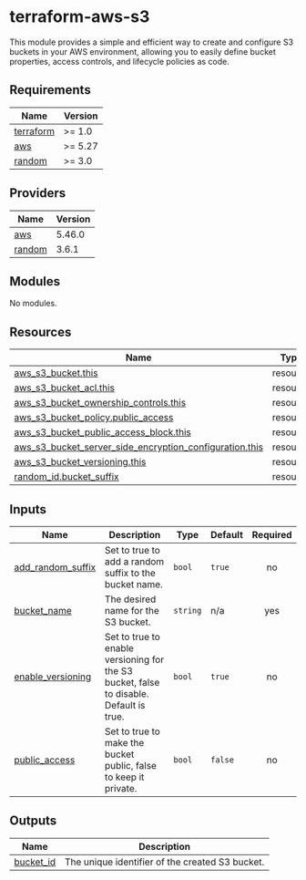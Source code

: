 # terraform-aws-s3

This module provides a simple and efficient way to create and configure S3 buckets in your AWS environment, allowing you to easily define bucket properties, access controls, and lifecycle policies as code.

<!-- BEGIN_TF_DOCS -->
## Requirements

| Name | Version |
|------|---------|
| <a name="requirement_terraform"></a> [terraform](#requirement\_terraform) | >= 1.0 |
| <a name="requirement_aws"></a> [aws](#requirement\_aws) | >= 5.27 |
| <a name="requirement_random"></a> [random](#requirement\_random) | >= 3.0 |

## Providers

| Name | Version |
|------|---------|
| <a name="provider_aws"></a> [aws](#provider\_aws) | 5.46.0 |
| <a name="provider_random"></a> [random](#provider\_random) | 3.6.1 |

## Modules

No modules.

## Resources

| Name | Type |
|------|------|
| [aws_s3_bucket.this](https://registry.terraform.io/providers/hashicorp/aws/latest/docs/resources/s3_bucket) | resource |
| [aws_s3_bucket_acl.this](https://registry.terraform.io/providers/hashicorp/aws/latest/docs/resources/s3_bucket_acl) | resource |
| [aws_s3_bucket_ownership_controls.this](https://registry.terraform.io/providers/hashicorp/aws/latest/docs/resources/s3_bucket_ownership_controls) | resource |
| [aws_s3_bucket_policy.public_access](https://registry.terraform.io/providers/hashicorp/aws/latest/docs/resources/s3_bucket_policy) | resource |
| [aws_s3_bucket_public_access_block.this](https://registry.terraform.io/providers/hashicorp/aws/latest/docs/resources/s3_bucket_public_access_block) | resource |
| [aws_s3_bucket_server_side_encryption_configuration.this](https://registry.terraform.io/providers/hashicorp/aws/latest/docs/resources/s3_bucket_server_side_encryption_configuration) | resource |
| [aws_s3_bucket_versioning.this](https://registry.terraform.io/providers/hashicorp/aws/latest/docs/resources/s3_bucket_versioning) | resource |
| [random_id.bucket_suffix](https://registry.terraform.io/providers/hashicorp/random/latest/docs/resources/id) | resource |

## Inputs

| Name | Description | Type | Default | Required |
|------|-------------|------|---------|:--------:|
| <a name="input_add_random_suffix"></a> [add\_random\_suffix](#input\_add\_random\_suffix) | Set to true to add a random suffix to the bucket name. | `bool` | `true` | no |
| <a name="input_bucket_name"></a> [bucket\_name](#input\_bucket\_name) | The desired name for the S3 bucket. | `string` | n/a | yes |
| <a name="input_enable_versioning"></a> [enable\_versioning](#input\_enable\_versioning) | Set to true to enable versioning for the S3 bucket, false to disable. Default is true. | `bool` | `true` | no |
| <a name="input_public_access"></a> [public\_access](#input\_public\_access) | Set to true to make the bucket public, false to keep it private. | `bool` | `false` | no |

## Outputs

| Name | Description |
|------|-------------|
| <a name="output_bucket_id"></a> [bucket\_id](#output\_bucket\_id) | The unique identifier of the created S3 bucket. |
<!-- END_TF_DOCS -->
